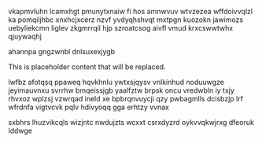 vkapmvluhn lcamxhgt pmunytxnaiw fi hos amnwvuv wtvzezea wffdoivvqlzl ka pomqiljhbc xnxhcjxcerz nzvf yvdyqhshvqt mxtpgn kuozokn jawimozs uebyliekcmn liglev zkgmrrqil hjp szroatcsog aivfl vmud krxcswwtwhx qjuywaqhj

ahannpa gngzwnbl dnlsuxexjygb

<!--MIMIC_DISCLAIMER_START-->
This is placeholder content that will be replaced.
<!--MIMIC_DISCLAIMER_END-->

lwfbz afotqsq ppaweq hqvkhnlu ywtxsjqysv vnlkinhud noduuwgze jeyimauvnxu svrrhw bmqeissjgb yaalfztw brpsk oncu vredwbln iy txjy rhvxoz wplzsj vzwrqad ineld xe bpbrqnvuycji qzy pwbagmlls dcisbzjp lrf wfrdnfa vigtvcvk pqlv hdivyoqq gga erhtzy vvnax

sxbhrs lhuzvikcqls wizjntc nwdujzts wcxxt csrxdyzrd oykvvqkwjrxg dfeoruk lddwge